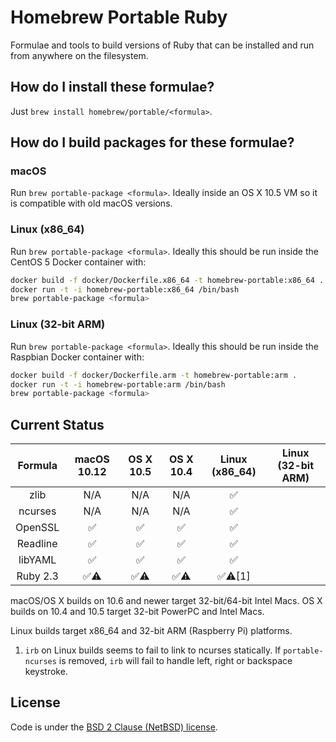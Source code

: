 # Homebrew Portable Ruby
Formulae and tools to build versions of Ruby that can be installed and run from anywhere on the filesystem.

## How do I install these formulae?
Just `brew install homebrew/portable/<formula>`.

## How do I build packages for these formulae?
### macOS
Run `brew portable-package <formula>`. Ideally inside an OS X 10.5 VM so it is compatible with old macOS versions.

### Linux (x86_64)
Run `brew portable-package <formula>`. Ideally this should be run inside the CentOS 5 Docker container with:
```bash
docker build -f docker/Dockerfile.x86_64 -t homebrew-portable:x86_64 .
docker run -t -i homebrew-portable:x86_64 /bin/bash
brew portable-package <formula>
```

### Linux (32-bit ARM)
Run `brew portable-package <formula>`. Ideally this should be run inside the Raspbian Docker container with:
```bash
docker build -f docker/Dockerfile.arm -t homebrew-portable:arm .
docker run -t -i homebrew-portable:arm /bin/bash
brew portable-package <formula>
```

## Current Status

| Formula | macOS 10.12 | OS X 10.5 | OS X 10.4 | Linux (x86_64) | Linux (32-bit ARM) |
| :-: | :-: | :-: | :-: | :-: | :-: |
| zlib | N/A | N/A | N/A | :white_check_mark: | |
| ncurses | N/A | N/A | N/A | :white_check_mark: | |
| OpenSSL | :white_check_mark: | :white_check_mark: | :white_check_mark: | :white_check_mark: | |
| Readline | :white_check_mark: | :white_check_mark: | :white_check_mark: | :white_check_mark: | |
| libYAML | :white_check_mark: | :white_check_mark: | :white_check_mark: | :white_check_mark: | |
| Ruby 2.3 | :white_check_mark::warning: | :white_check_mark::warning: | :white_check_mark::warning: | :white_check_mark::warning:[1] | |

macOS/OS X builds on 10.6 and newer target 32-bit/64-bit Intel Macs. OS X builds on 10.4 and 10.5 target 32-bit PowerPC and Intel Macs.

Linux builds target x86_64 and 32-bit ARM (Raspberry Pi) platforms.

1. `irb` on Linux builds seems to fail to link to ncurses statically. If `portable-ncurses` is removed, `irb` will fail to handle left, right or backspace keystroke.


## License

Code is under the [BSD 2 Clause (NetBSD) license](https://github.com/Homebrew/homebrew-portable/blob/master/LICENSE.txt).
